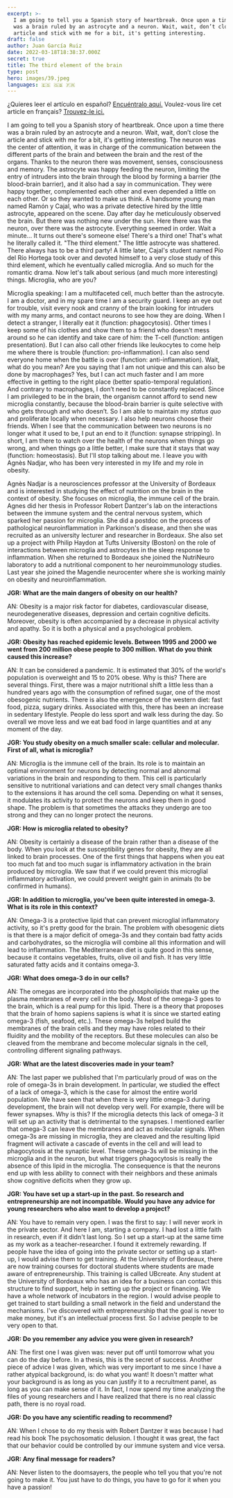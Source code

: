 ```yaml
---
excerpt: >-
  I am going to tell you a Spanish story of heartbreak. Once upon a time there
  was a brain ruled by an astrocyte and a neuron. Wait, wait, don’t close the
  article and stick with me for a bit, it's getting interesting.
draft: false
author: Juan García Ruiz
date: 2022-03-18T18:38:37.000Z
secret: true
title: The third element of the brain
type: post
hero: images/39.jpeg
languages: 🇪🇸 🇬🇧 🇫🇷
---
```

<span class="clarification-box">
¿Quieres leer el artículo en español? <a href="/El-tercer-elemento-del-cerebro">Encuéntralo aquí.</a>
</span>

<span class="clarification-box">
Voulez-vous lire cet article en français? <a href="/Le-troisieme-element-du-cerveau">Trouvez-le ici.</a>
</span>

I am going to tell you a Spanish story of heartbreak. Once upon a time there was a brain ruled by an astrocyte and a neuron. Wait, wait, don’t close the article and stick with me for a bit, it's getting interesting. The neuron was the center of attention, it was in charge of the communication between the different parts of the brain and between the brain and the rest of the organs. Thanks to the neuron there was movement, senses, consciousness and memory. The astrocyte was happy feeding the neuron, limiting the entry of intruders into the brain through the blood by forming a barrier (the blood-brain barrier), and it also had a say in communication. They were happy together, complemented each other and even depended a little on each other. Or so they wanted to make us think. A handsome young man named Ramón y Cajal, who was a private detective hired by the little astrocyte, appeared on the scene. Day after day he meticulously observed the brain. But there was nothing new under the sun. Here there was the neuron, over there was the astrocyte. Everything seemed in order. Wait a minute... It turns out there's someone else! There's a third one! That's what he literally called it. "The third element." The little astrocyte was shattered. There always has to be a third party! A little later, Cajal's student named Pío del Río Hortega took over and devoted himself to a very close study of this third element, which he eventually called microglia. And so much for the romantic drama. Now let's talk about serious (and much more interesting) things. Microglia, who are you?

Microglia speaking: I am a multifaceted cell, much better than the astrocyte. I am a doctor, and in my spare time I am a security guard. I keep an eye out for trouble, visit every nook and cranny of the brain looking for intruders with my many arms, and contact neurons to see how they are doing. When I detect a stranger, I literally eat it (function: phagocytosis). Other times I keep some of his clothes and show them to a friend who doesn't mess around so he can identify and take care of him: the T-cell (function: antigen presentation). But I can also call other friends like leukocytes to come help me where there is trouble (function: pro-inflammation). I can also send everyone home when the battle is over (function: anti-inflammation). Wait, what do you mean? Are you saying that I am not unique and this can also be done by macrophages? Yes, but I can act much faster and I am more effective in getting to the right place (better spatio-temporal regulation). And contrary to macrophages, I don’t need to be constantly replaced. Since I am privileged to be in the brain, the organism cannot afford to send new microglia constantly, because the blood-brain barrier is quite selective with who gets through and who doesn’t. So I am able to maintain my *status quo* and proliferate locally when necessary. I also help neurons choose their friends. When I see that the communication between two neurons is no longer what it used to be, I put an end to it (function: synapse stripping). In short, I am there to watch over the health of the neurons when things go wrong, and when things go a little better, I make sure that it stays that way (function: homeostasis). But I'll stop talking about me. I leave you with Agnès Nadjar, who has been very interested in my life and my role in obesity.

Agnès Nadjar is a neurosciences professor at the University of Bordeaux and is interested in studying the effect of nutrition on the brain in the context of obesity. She focuses on microglia, the immune cell of the brain. Agnes did her thesis in Professor Robert Dantzer's lab on the interactions between the immune system and the central nervous system, which sparked her passion for microglia. She did a postdoc on the process of pathological neuroinflammation in Parkinson's disease, and then she was recruited as an university lecturer and researcher in Bordeaux. She also set up a project with Philip Haydon at Tufts University (Boston) on the role of interactions between microglia and astrocytes in the sleep response to inflammation. When she returned to Bordeaux she joined the NutriNeuro laboratory to add a nutritional component to her neuroimmunology studies. Last year she joined the Magendie neurocenter where she is working mainly on obesity and neuroinflammation.

**JGR: What are the main dangers of obesity on our health?**

AN: Obesity is a major risk factor for diabetes, cardiovascular disease, neurodegenerative diseases, depression and certain cognitive deficits. Moreover, obesity is often accompanied by a decrease in physical activity and apathy. So it is both a physical and a psychological problem.

**JGR: Obesity has reached epidemic levels. Between 1995 and 2000 we went from 200 million obese people to 300 million. What do you think caused this increase?**

AN: It can be considered a pandemic. It is estimated that 30% of the world's population is overweight and 15 to 20% obese. Why is this? There are several things. First, there was a major nutritional shift a little less than a hundred years ago with the consumption of refined sugar, one of the most obesogenic nutrients. There is also the emergence of the western diet: fast food, pizza, sugary drinks. Associated with this, there has been an increase in sedentary lifestyle. People do less sport and walk less during the day. So overall we move less and we eat bad food in large quantities and at any moment of the day.

**JGR: You study obesity on a much smaller scale: cellular and molecular. First of all, what is microglia?**

AN: Microglia is the immune cell of the brain. Its role is to maintain an optimal environment for neurons by detecting normal and abnormal variations in the brain and responding to them. This cell is particularly sensitive to nutritional variations and can detect very small changes thanks to the extensions it has around the cell soma. Depending on what it senses, it modulates its activity to protect the neurons and keep them in good shape. The problem is that sometimes the attacks they undergo are too strong and they can no longer protect the neurons.

**JGR: How is microglia related to obesity?**

AN: Obesity is certainly a disease of the brain rather than a disease of the body. When you look at the susceptibility genes for obesity, they are all linked to brain processes. One of the first things that happens when you eat too much fat and too much sugar is inflammatory activation in the brain produced by microglia. We saw that if we could prevent this microglial inflammatory activation, we could prevent weight gain in animals (to be confirmed in humans).

**JGR: In addition to microglia, you've been quite interested in omega-3. What is its role in this context?**

AN: Omega-3 is a protective lipid that can prevent microglial inflammatory activity, so it's pretty good for the brain. The problem with obesogenic diets is that there is a major deficit of omega-3s and they contain bad fatty acids and carbohydrates, so the microglia will combine all this information and will lead to inflammation. The Mediterranean diet is quite good in this sense, because it contains vegetables, fruits, olive oil and fish. It has very little saturated fatty acids and it contains omega-3.

**JGR: What does omega-3 do in our cells?**

AN: The omegas are incorporated into the phospholipids that make up the plasma membranes of every cell in the body. Most of the omega-3 goes to the brain, which is a real pump for this lipid. There is a theory that proposes that the brain of homo sapiens sapiens is what it is since we started eating omega-3 (fish, seafood, etc.). These omega-3s helped build the membranes of the brain cells and they may have roles related to their fluidity and the mobility of the receptors. But these molecules can also be cleaved from the membrane and become molecular signals in the cell, controlling different signaling pathways.

**JGR: What are the latest discoveries made in your team?**

AN: The last paper we published that I'm particularly proud of was on the role of omega-3s in brain development. In particular, we studied the effect of a lack of omega-3, which is the case for almost the entire world population. We have seen that when there is very little omega-3 during development, the brain will not develop very well. For example, there will be fewer synapses. Why is this? If the microglia detects this lack of omega-3 it will set up an activity that is detrimental to the synapses. I mentioned earlier that omega-3 can leave the membranes and act as molecular signals. When omega-3s are missing in microglia, they are cleaved and the resulting lipid fragment will activate a cascade of events in the cell and will lead to phagocytosis at the synaptic level. These omega-3s will be missing in the microglia and in the neuron, but what triggers phagocytosis is really the absence of this lipid in the microglia. The consequence is that the neurons end up with less ability to connect with their neighbors and these animals show cognitive deficits when they grow up.

**JGR: You have set up a start-up in the past. So research and entrepreneurship are not incompatible. Would you have any advice for young researchers who also want to develop a project?**

AN: You have to remain very open. I was the first to say: I will never work in the private sector. And here I am, starting a company. I had lost a little faith in research, even if it didn't last long. So I set up a start-up at the same time as my work as a teacher-researcher. I found it extremely rewarding. If people have the idea of going into the private sector or setting up a start-up, I would advise them to get training. At the University of Bordeaux, there are now training courses for doctoral students where students are made aware of entrepreneurship. This training is called UBcreate. Any student at the University of Bordeaux who has an idea for a business can contact this structure to find support, help in setting up the project or financing. We have a whole network of incubators in the region. I would advise people to get trained to start building a small network in the field and understand the mechanisms. I've discovered with entrepreneurship that the goal is never to make money, but it's an intellectual process first. So I advise people to be very open to that.

**JGR: Do you remember any advice you were given in research?**

AN: The first one I was given was: never put off until tomorrow what you can do the day before. In a thesis, this is the secret of success. Another piece of advice I was given, which was very important to me since I have a rather atypical background, is: do what you want! It doesn't matter what your background is as long as you can justify it to a recruitment panel, as long as you can make sense of it. In fact, I now spend my time analyzing the files of young researchers and I have realized that there is no real classic path, there is no royal road.

**JGR: Do you have any scientific reading to recommend?**

AN: When I chose to do my thesis with Robert Dantzer it was because I had read his book The psychosomatic delusion. I thought it was great, the fact that our behavior could be controlled by our immune system and vice versa.

**JGR: Any final message for readers?**

AN: Never listen to the doomsayers, the people who tell you that you're not going to make it. You just have to do things, you have to go for it when you have a passion!
